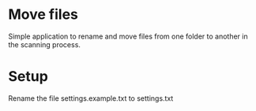 # Move files

Simple application to rename and move files from one folder to another in the scanning process.

# Setup

Rename the file settings.example.txt to settings.txt
